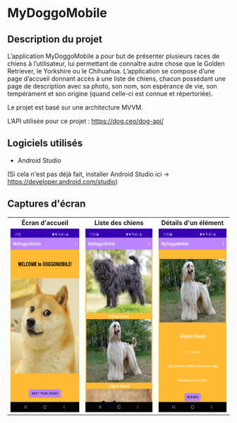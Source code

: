 # MyDoggoMobile

## Description du projet

L’application MyDoggoMobile a pour but de présenter plusieurs races de chiens à l’utilisateur, lui permettant de connaître autre chose que le Golden Retriever, le Yorkshire ou le Chihuahua. L’application se compose d’une page d’accueil donnant accès à une liste de chiens, chacun possédant une page de description avec sa photo, son nom, son espérance de vie, son tempérament et son origine (quand celle-ci est connue et répertoriée).

Le projet est basé sur une architecture MVVM.

L’API utilisée pour ce projet : https://dog.ceo/dog-api/
## Logiciels utilisés
- Android Studio

(Si cela n'est pas déjà fait, installer Android Studio ici -> https://developer.android.com/studio)

## Captures d'écran

<table>
  <tr>
    <th>Écran d'accueil</th>
    <th>Liste des chiens</th>
    <th>Détails d'un élément</th>
  </tr>
  <tr>
    <td>
      <img width="192px" height="415px" src="./captures/home.jpg" />
    </td>
    <td>
<img width="192px" height="415px" src="./captures/list.jpg" />
    </td>
    <td>
      <img width="192px" height="415px" src="./captures/description.jpg" />
    </td>
   <tr>
  <table>




